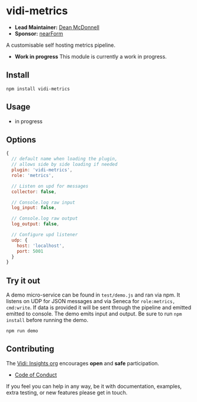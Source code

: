 # vidi-metrics

- __Lead Maintainer:__ [Dean McDonnell][Lead]
- __Sponsor:__ [nearForm][Sponsor]

A customisable self hosting metrics pipeline.

- __Work in progress__ This module is currently a work in progress.

## Install

```
npm install vidi-metrics
```

## Usage

- in progress

## Options
```js
{
  // default name when loading the plugin,
  // allows side by side loading if needed
  plugin: 'vidi-metrics',
  role: 'metrics',

  // Listen on upd for messages
  collector: false,

  // Console.log raw input
  log_input: false,

  // Console.log raw output
  log_output: false,

  // Configure upd listener
  udp: {
    host: 'localhost',
    port: 5001
  }
}
```

## Try it out
A demo micro-service can be found in `test/demo.js` and ran via npm. It listens on UDP for JSON messages and via Seneca for
`role:metrics, cmd:write`. If data is provided it will be sent through the pipeline and emitted emitted to console. The demo
emits input and output. Be sure to run `npm install` before running the demo.

```
npm run demo
```

## Contributing
The [Vidi: Insights org][Org] encourages __open__ and __safe__ participation.

- [Code of Conduct][CoC]

If you feel you can help in any way, be it with documentation, examples, extra testing, or new features please get in touch.

[Org]: https://github.com/vidi-insights
[CoC]: https://github.com/vidi-insights/org/blob/master/code-of-conduct.md

[Lead]: https://github.com/mcdonnelldean
[Sponsor]: https://nearform.com

